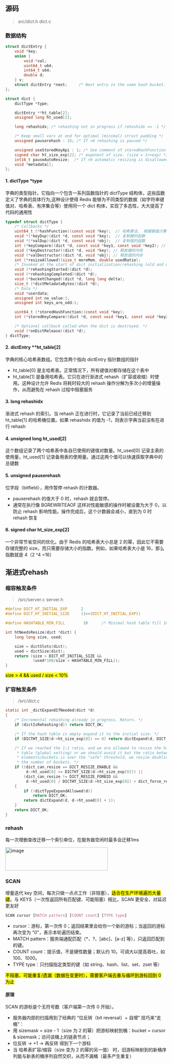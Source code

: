 ## 源码
> src/dict.h dict.c
### 数据结构
```c
struct dictEntry {
    void *key;
    union {
        void *val;
        uint64_t u64;
        int64_t s64;
        double d;
    } v;
    struct dictEntry *next;     /* Next entry in the same hash bucket. */
};
```
```c
struct dict {
    dictType *type;

    dictEntry **ht_table[2];
    unsigned long ht_used[2];

    long rehashidx; /* rehashing not in progress if rehashidx == -1 */

    /* Keep small vars at end for optimal (minimal) struct padding */
    unsigned pauserehash : 15; /* If >0 rehashing is paused */

    unsigned useStoredKeyApi : 1; /* See comment of storedHashFunction above */
    signed char ht_size_exp[2]; /* exponent of size. (size = 1<<exp) */
    int16_t pauseAutoResize;  /* If >0 automatic resizing is disallowed (<0 indicates coding error) */
    void *metadata[];
};
```
#### 1. dictType *type
字典的类型指针。它指向一个包含一系列函数指针的 dictType 结构体，这些函数定义了字典的具体行为,这种设计使得 Redis 能够为不同类型的数据（如字符串键值对、哈希表、有序集合等）使用同一个 dict 构体，实现了多态性，大大提高了代码的通用性
```c
typedef struct dictType {
    /* Callbacks */
    uint64_t (*hashFunction)(const void *key);  // 哈希算法， 根据键值计算哈希值、索引值
    void *(*keyDup)(dict *d, const void *key);  // 复制键的函数
    void *(*valDup)(dict *d, const void *obj);  // 复制值的函数
    int (*keyCompare)(dict *d, const void *key1, const void *key2); // 对比键的函数
    void (*keyDestructor)(dict *d, void *key); // 释放键的内存
    void (*valDestructor)(dict *d, void *obj); // 释放值的内存
    int (*resizeAllowed)(size_t moreMem, double usedRatio);
    /* Invoked at the start of dict initialization/rehashing (old and new ht are already created) */
    void (*rehashingStarted)(dict *d);
    void (*rehashingCompleted)(dict *d);
    void (*bucketChanged)(dict *d, long long delta);
    size_t (*dictMetadataBytes)(dict *d);
    /* Data */
    void *userdata;
    unsigned int no_value:1;
    unsigned int keys_are_odd:1;

    uint64_t (*storedHashFunction)(const void *key);
    int (*storedKeyCompare)(dict *d, const void *key1, const void *key2);

    /* Optional callback called when the dict is destroyed. */
    void (*onDictRelease)(dict *d);
} dictType;
```

#### 2. dictEntry **ht_table[2]
字典的核心哈希表数组。它包含两个指向 dictEntry 指针数组的指针
- ht_table[0] 是主哈希表。正常情况下，所有键值对都存储在这个表中
- ht_table[1] 是备用哈希表。它只在进行渐进式 rehash（扩容或收缩）时使用。这种设计允许 Redis 将耗时较大的 rehash 操作分解为多次小的增量操作，从而避免在 rehash 过程中阻塞服务

#### 3. long rehashidx
渐进式 rehash 的索引。当 rehash 正在进行时，它记录了当前已经迁移到 ht_table[1] 的哈希桶位置。如果 rehashidx 的值为 -1，则表示字典当前没有在进行 rehash

#### 4. unsigned long ht_used[2]
这个数组记录了两个哈希表中各自已使用的键值对数量。ht_used[0] 记录主表的使用量，ht_used[1] 记录备用表的使用量。通过这两个值可以快速获取字典中的总键数

#### 5. unsigned pauserehash
位字段（bitfield），用作暂停 rehash 的计数器。
- pauserehash 的值大于 0 时，rehash 就会暂停。
- 通常在执行像 BGREWRITEAOF 这样对性能敏感的操作时被设置为大于 0，以防止 rehash 影响性能。操作完成后，这个计数器会减小，直到为 0 时 rehash 恢复

#### 6. signed char ht_size_exp[2]
一个非常节省空间的优化。由于 Redis 的哈希表大小总是 2 的幂，因此它不需要存储完整的 size，而只需要存储大小的指数。例如，如果哈希表大小是 16，那么指数就是 4（2 
^4 =16）
## 渐进式rehash
### 缩容触发条件
> /src/server.c  server.h
```c
#define DICT_HT_INITIAL_EXP      2
#define DICT_HT_INITIAL_SIZE     (1<<(DICT_HT_INITIAL_EXP))

#define HASHTABLE_MIN_FILL        10      /* Minimal hash table fill 10% */

int htNeedsResize(dict *dict) {
    long long size, used;

    size = dictSlots(dict);
    used = dictSize(dict);
    return (size > DICT_HT_INITIAL_SIZE &&
            (used*100/size < HASHTABLE_MIN_FILL));
}
```
<mark>size > 4 && used / size < 10%</mark> <br>
### 扩容触发条件
> /src/dict.c
```c
static int _dictExpandIfNeeded(dict *d)
{
    /* Incremental rehashing already in progress. Return. */
    if (dictIsRehashing(d)) return DICT_OK;

    /* If the hash table is empty expand it to the initial size. */
    if (DICTHT_SIZE(d->ht_size_exp[0]) == 0) return dictExpand(d, DICT_HT_INITIAL_SIZE);

    /* If we reached the 1:1 ratio, and we are allowed to resize the hash
     * table (global setting) or we should avoid it but the ratio between
     * elements/buckets is over the "safe" threshold, we resize doubling
     * the number of buckets. */
    if ((dict_can_resize == DICT_RESIZE_ENABLE &&
         d->ht_used[0] >= DICTHT_SIZE(d->ht_size_exp[0])) ||
        (dict_can_resize != DICT_RESIZE_FORBID &&
         d->ht_used[0] / DICTHT_SIZE(d->ht_size_exp[0]) > dict_force_resize_ratio))
    {
        if (!dictTypeExpandAllowed(d))
            return DICT_OK;
        return dictExpand(d, d->ht_used[0] + 1);
    }
    return DICT_OK;
}
```
### rehash

每一次增删查改迁移一个索引单位，在服务器空闲时最多会迁移1ms

<img width="320" height="73" alt="image" src="https://github.com/user-attachments/assets/137dbc82-3f74-41f1-8f5d-d1d6f6f2f096" />


### SCAN
增量迭代 key 空间，每次只做一点点工作（非阻塞），<mark>适合在生产环境遍历大量键</mark>。与 KEYS（一次性返回所有匹配键、可能阻塞）相比，SCAN 更安全、对延迟更友好

```css
SCAN cursor [MATCH pattern] [COUNT count] [TYPE type]
```

- cursor：游标，第一次传 0；返回结果里会给你一个新的游标；当返回的游标再次变为 "0"，表示本轮遍历结束。
- MATCH pattern：服务端通配匹配（*、?、[abc]、[a-z] 等），只返回匹配到的键。
- COUNT count：提示值，不是硬性数量；默认约 10。可调大以提高吞吐，如 100、1000。
- TYPE type：只扫描指定类型的键（如 string、hash、list、set、zset 等）<br>

<mark>不阻塞、可能重复/遗漏（数据在变更时），需要客户端去重与循环到游标回到 0 为止</mark>

#### 原理
SCAN 的游标是个无符号数（客户端第一次传 0 开始）。
- 服务器内部的扫描用到了经典的 “位反转（bit reversal）+ 自增” 技巧来“走桶”：
- 用 sizemask = size - 1（size 为 2 的幂）把游标映射到桶：bucket = cursor & sizemask；访问该桶上的链表节点；
- 位反转 → +1 → 再反转 得到下一个游标
- 当 哈希表扩容/缩容（size 变为 2 的幂的另一值） 时，旧游标映射到的新桶序列能与新表的桶序列自然交织，从而不漏桶（最多产生重复）
